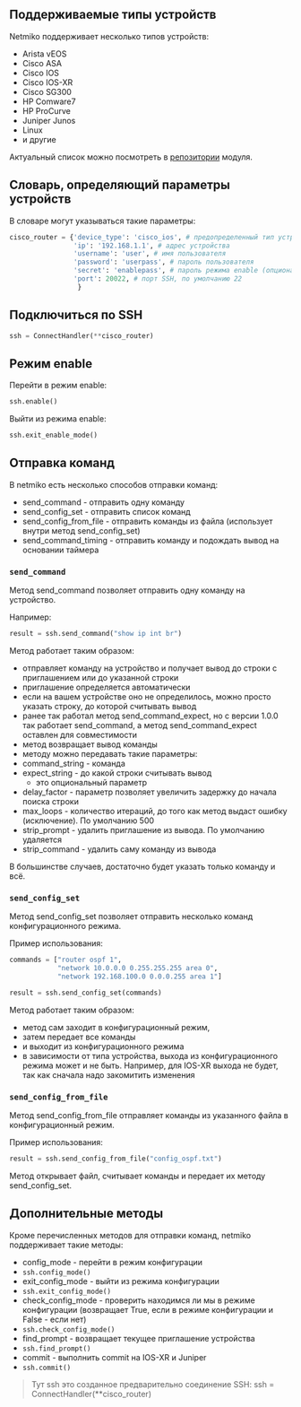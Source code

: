 ## Поддерживаемые типы устройств

Netmiko поддерживает несколько типов устройств:
* Arista vEOS
* Cisco ASA
* Cisco IOS
* Cisco IOS-XR
* Cisco SG300
* HP Comware7
* HP ProCurve
* Juniper Junos
* Linux
* и другие

Актуальный список можно посмотреть в [репозитории](https://github.com/ktbyers/netmiko) модуля.

## Словарь, определяющий параметры устройств
В словаре могут указываться такие параметры:
```python
cisco_router = {'device_type': 'cisco_ios', # предопределенный тип устройства
                'ip': '192.168.1.1', # адрес устройства
                'username': 'user', # имя пользователя
                'password': 'userpass', # пароль пользователя
                'secret': 'enablepass', # пароль режима enable (опциональный)
                'port': 20022, # порт SSH, по умолчанию 22
                 }
```

## Подключиться по SSH

```python
ssh = ConnectHandler(**cisco_router)
```

## Режим enable

Перейти в режим enable:
```python
ssh.enable()
```

Выйти из режима enable:
```python
ssh.exit_enable_mode()
```

## Отправка команд

В netmiko есть несколько способов отправки команд:
* send_command - отправить одну команду
* send_config_set - отправить список команд
* send_config_from_file - отправить команды из файла (использует внутри метод send_config_set)
* send_command_timing - отправить команду и подождать вывод на основании таймера

### ```send_command```

Метод send_command позволяет отправить одну команду на устройство.

Например:
```python
result = ssh.send_command("show ip int br")
```

Метод работает таким образом:
* отправляет команду на устройство и получает вывод до строки с приглашением или до указанной строки
 * приглашение определяется автоматически
 * если на вашем устройстве оно не определилось, можно просто указать строку, до которой считывать вывод
 * ранее так работал метод send_command_expect, но с версии 1.0.0 так работает send_command, а метод send_command_expect оставлен для совместимости
* метод возвращает вывод команды
* методу можно передавать такие параметры:
 * command_string - команда
 * expect_string - до какой строки считывать вывод
    * это опциональный параметр
 * delay_factor - параметр позволяет увеличить задержку до начала поиска строки
 * max_loops - количество итераций, до того как метод выдаст ошибку (исключение). По умолчанию 500
 * strip_prompt - удалить приглашение из вывода. По умолчанию удаляется
 * strip_command - удалить саму команду из вывода

В большинстве случаев, достаточно будет указать только команду и всё.

### ```send_config_set```
Метод send_config_set позволяет отправить несколько команд конфигурационного режима.

Пример использования:
```python
commands = ["router ospf 1",
            "network 10.0.0.0 0.255.255.255 area 0",
            "network 192.168.100.0 0.0.0.255 area 1"]

result = ssh.send_config_set(commands)
```

Метод работает таким образом:
* метод сам заходит в конфигурационный режим,
* затем передает все команды
* и выходит из конфигурационного режима 
 * в зависимости от типа устройства, выхода из конфигурационного режима может и не быть. Например, для IOS-XR выхода не будет, так как сначала надо закомитить изменения

### ```send_config_from_file```
Метод send_config_from_file отправляет команды из указанного файла в конфигурационный режим.

Пример использования:
```python
result = ssh.send_config_from_file("config_ospf.txt")
```

Метод открывает файл, считывает команды и передает их методу send_config_set.

## Дополнительные методы

Кроме перечисленных методов для отправки команд, netmiko поддерживает такие методы:
* config_mode - перейти в режим конфигурации
 * ```ssh.config_mode()```
* exit_config_mode - выйти из режима конфигурации
 * ```ssh.exit_config_mode()```
* check_config_mode - проверить находимся ли мы в режиме конфигурации (возвращает True, если в режиме конфигурации и False - если нет)
 * ```ssh.check_config_mode()```
* find_prompt - возвращает текущее приглашение устройства
 * ```ssh.find_prompt()```
* commit - выполнить commit на IOS-XR и Juniper
 * ```ssh.commit()```

> Тут ssh это созданное предварительно соединение SSH: ssh = ConnectHandler(**cisco_router)
